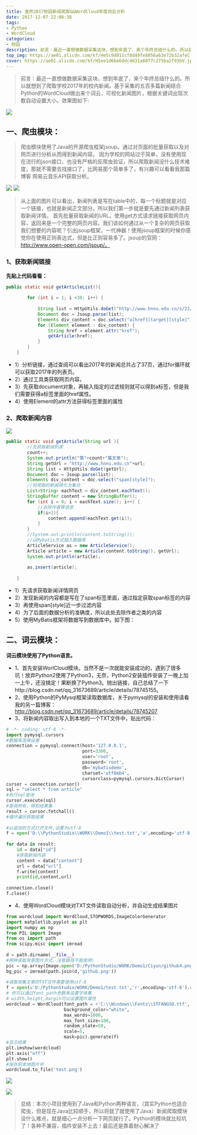 ```yaml
---
title: 淮师2017校园新闻爬取&&WordCloud年度词云分析
date: 2017-12-07 22:08:38
tags:
- Python
- WordCloud
categories:
- 校园
description: 前言：最近一直想做数据采集这块，想到年底了，来个年终总结什么的。所以就想到了爬取学校2017年的校内新闻。
top_img: https://ae01.alicdn.com/kf/He5c0d011cf8d49fe8056a63e72b32afeC.jpg
cover: https://ae01.alicdn.com/kf/H5ee1d6be6ddc4631a6077c275ba2f93bV.jpg
---
```

>前言：最近一直想做数据采集这块，想到年底了，来个年终总结什么的。所以就想到了爬取学校2017年的校内新闻。基于采集的五百多篇新闻结合Python的WordCloud做出来个词云，可视化新闻图片，根据关键词出现次数自动设置大小。效果图如下:

![](https://file.buildworld.cn/img/20171207202848015)

## 一、爬虫模块：
>爬虫模块使用了Java的开源爬虫框架jsoup。通过对页面的批量获取以及对网页进行分析从而得到新闻内容。
因为学校的网站过于简单，没有使用现在流行的json接口，也没有严格的反爬虫验证，所以爬取新闻没什么技术难度，那就不需要去找接口了，比网易那个简单多了，有兴趣可以看看我那篇博客 网易云音乐API获取分析。

![](https://ae01.alicdn.com/kf/H6c12bdfea3544428a196f5ede7a26c80Q.jpg)
![](https://ae01.alicdn.com/kf/Hcf71889edc1e48398f73c37b599dc699g.jpg)

>从上面的图片可以看出，新闻列表是写在table中的，每一个标题就是对应一个链接，也就是新闻正文部分。所以我们第一步就是要先通过新闻列表获取新闻详情。
首先批量获取新闻的URL。使用get方式请求链接获取网页内容，返回来是一个完整的网页内容。我们该如何通过从一个复杂的网页获取我们想要的内容呢？引出jsoup框架，一代神器！使用jsoup框架的时候你感觉你在使用正则表达式，但是比正则容易多了。jsoup的官网：http://www.open-open.com/jsoup/。

### 1、获取新闻链接
**先贴上代码看看：**
```java
public static void getArticleList(){
		
		for (int i = 1; i <38; i++) {
		
			String list = HttpUtils.doGet("http://www.hnnu.edu.cn/s/21/t/148/p/11/i/"+i+"/list.htm");
			Document doc = Jsoup.parse(list);
			Elements div_content = doc.select("a[href][target][style]");
			for (Element element : div_content) {
				String href = element.attr("href");
				getArticle(href);
			}
		}
	}
```
- 1）分析链接，通过查阅可以看出2017年的新闻总共占了37页，通过for循环就可以获取2017年的列表页。
- 2）通过工具类获取网页内容。
- 3）先获取document对象，再输入指定的过滤规则就可以得到a标签，但是我们需要获得a标签里面的href属性。
- 4）使用Element的attr方法获得标签里面的属性

### 2、爬取新闻内容
![](https://ae01.alicdn.com/kf/H11060439a90c4f2787c1c4b9a6e9e6ffX.jpg)

```java
public static void getArticle(String url ){
		//先获取新闻列表
		count++;
		System.out.println("第"+count+"篇文章");
		String getUrl = "http://www.hnnu.edu.cn"+url;
		String list = HttpUtils.doGet(getUrl);
		Document doc = Jsoup.parse(list);
		Elements div_content = doc.select("span[style]");
		//将爬取的新闻转化为集合
		List<String> eachText = div_content.eachText();
		StringBuffer content = new StringBuffer();
		for (int i = 0; i < eachText.size(); i++) {
			//去除作者等信息
			if(i>2){
				content.append(eachText.get(i));
			}
		}
		//System.out.println(content.toString());
		//以Mybatis方式插入数据库
		ArticleService as = new ArticleService();
		Article article = new Article(content.toString(), getUrl);
		System.out.println(article);
		
		as.insert(article);
		
	}
```
- 1）先请求获取新闻详情网页
- 2）发现新闻的内容都是写在了span标签里面，通过指定获取span标签的内容
- 3）再使用span[style]近一步过滤内容
- 4）为了后面的数据分析的准确度，所以此处去除作者之类的内容
- 5）使用MyBatis框架将数据写到数据库中。如下图：

## 二、词云模块：
**词云模块使用了Python语言。**
- 1、首先安装WorlCloud模块。当然不是一次就能安装成功的，遇到了很多坑！放弃Python2使用了Python3，无奈，Python2安装插件安装了一晚上加一上午，还没搞定！果断换了Python3。抛出链接，自己总结了一下http://blog.csdn.net/qq_31673689/article/details/78745155。
- 2、使用Python的PyMysql框架读取数据库，关于pymysql的安装和使用请看我的另一篇博客：http://blog.csdn.net/qq_31673689/article/details/78745207
- 3、将新闻内容取出写入到本地的一个TXT文件中，贴出代码：

```python
# -*- coding: utf-8 -*-
import pymysql.cursors
#数据库连接设置
connection = pymysql.connect(host='127.0.0.1',
                             port=3306,
                             user='root',
                             password='root',
                             db='mybatisdemo',
                             charset='utf8mb4',
                             cursorclass=pymysql.cursors.DictCursor)
cursor = connection.cursor()
sql = "select * from article"
#执行sql查询
cursor.execute(sql)
#查询所有，得到结果集
result = cursor.fetchall()
#循环遍历获取结果
 
#以追加的方式打开文件,设置为utf-8
f = open('D:\\PythonStudio\\WORK\\Demo1\\test.txt','a',encoding='utf-8')
 
for data in result:
    id = data["id"]
    #获取新闻内容
    content = data["content"]
    url = data["url"]
    f.write(content)
    print(id,content,url)
 
connection.close()
f.close()
```
- 4、使用WordCloud模块对TXT文件读取自动分析，并自动生成结果图片
```python
from wordcloud import WordCloud,STOPWORDS,ImageColorGenerator
import matplotlib.pyplot as plt
import numpy as np
from PIL import Image
from os import path
from scipy.misc import imread
 
d = path.dirname(__file__)
#两种读取背景图片方式，注意路径不能使用\
pic = np.array(Image.open('D:/PythonStudio/WORK/Demo1/Ciyun/github4.png'))
bg_pic = imread(path.join(d,'github.png'))
 
#读取收集文章的TXT文件需要使用utf-8
f = open(u'D:/PythonStudio/WORK/Demo1/test.txt','r',encoding='utf-8').read()
# 你可以通过font_path参数来设置字体集
# width,height,margin可以设置图片属性
wordcloud = WordCloud(font_path = r'C:\\Windows\\Fonts\\STFANGSO.ttf',
                      background_color="white",
                      max_words=1000,
                      max_font_size=100,
                      random_state=50,
                      scale=5,
                      mask=pic).generate(f)
#显示结果
plt.imshow(wordcloud)
plt.axis("off")
plt.show()
#保存到本地图片中
wordcloud.to_file('test.png')
```
![](https://ae01.alicdn.com/kf/H6c21b61389d848f8a10d10d52ccdc5ddZ.jpg)

![](https://ae01.alicdn.com/kf/H5ee1d6be6ddc4631a6077c275ba2f93bV.jpg)

>总结：本次小项目使用到了Java和Python两种语言，（其实Python也适合爬虫，但是现在Java比较顺手，所以将就了就使用了Java）新闻爬取模块没什么难点，就是细心一点分析一下网页就行了。Python的模块就比较坑了！各种不兼容，插件安装不上去！最后还是靠着耐心解决了